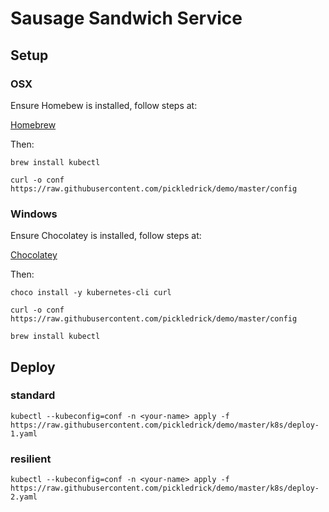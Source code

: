 # Sausage Sandwich Service #


## Setup ##

### OSX ###

Ensure Homebew is installed, follow steps at:

[Homebrew](https://brew.sh)

Then:

`brew install kubectl`

`curl -o conf https://raw.githubusercontent.com/pickledrick/demo/master/config`

### Windows ###

Ensure Chocolatey is installed, follow steps at:

[Chocolatey](https://chocolatey.org/install)

Then:

`choco install -y kubernetes-cli curl`

`curl -o conf https://raw.githubusercontent.com/pickledrick/demo/master/config`

`brew install kubectl`

## Deploy ##

### standard ###

`kubectl --kubeconfig=conf -n <your-name> apply -f https://raw.githubusercontent.com/pickledrick/demo/master/k8s/deploy-1.yaml`

### resilient ###

`kubectl --kubeconfig=conf -n <your-name> apply -f https://raw.githubusercontent.com/pickledrick/demo/master/k8s/deploy-2.yaml`

